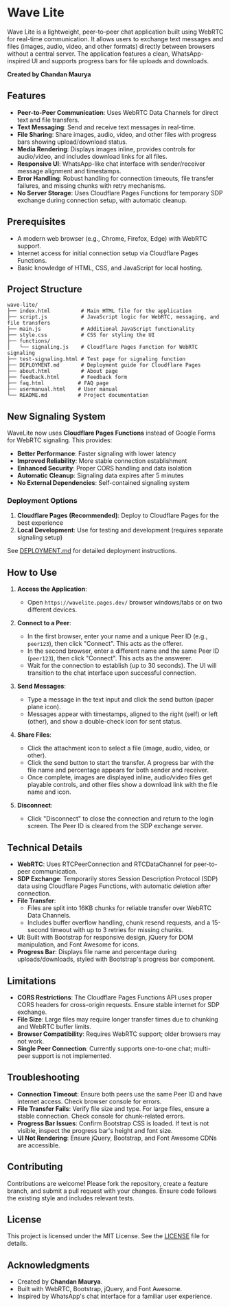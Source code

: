 # Wave Lite

Wave Lite is a lightweight, peer-to-peer chat application built using WebRTC for real-time communication. It allows users to exchange text messages and files (images, audio, video, and other formats) directly between browsers without a central server. The application features a clean, WhatsApp-inspired UI and supports progress bars for file uploads and downloads.

**Created by Chandan Maurya**

## Features
- **Peer-to-Peer Communication**: Uses WebRTC Data Channels for direct text and file transfers.
- **Text Messaging**: Send and receive text messages in real-time.
- **File Sharing**: Share images, audio, video, and other files with progress bars showing upload/download status.
- **Media Rendering**: Displays images inline, provides controls for audio/video, and includes download links for all files.
- **Responsive UI**: WhatsApp-like chat interface with sender/receiver message alignment and timestamps.
- **Error Handling**: Robust handling for connection timeouts, file transfer failures, and missing chunks with retry mechanisms.
- **No Server Storage**: Uses Cloudflare Pages Functions for temporary SDP exchange during connection setup, with automatic cleanup.

## Prerequisites
- A modern web browser (e.g., Chrome, Firefox, Edge) with WebRTC support.
- Internet access for initial connection setup via Cloudflare Pages Functions.
- Basic knowledge of HTML, CSS, and JavaScript for local hosting.

## Project Structure
```
wave-lite/
├── index.html          # Main HTML file for the application
├── script.js           # JavaScript logic for WebRTC, messaging, and file transfers
├── main.js             # Additional JavaScript functionality
├── style.css           # CSS for styling the UI
├── functions/
│   └── signaling.js    # Cloudflare Pages Function for WebRTC signaling
├── test-signaling.html # Test page for signaling function
├── DEPLOYMENT.md       # Deployment guide for Cloudflare Pages
├── about.html          # About page
├── feedback.html       # Feedback form
├── faq.html           # FAQ page
├── usermanual.html    # User manual
└── README.md          # Project documentation
```

## New Signaling System

WaveLite now uses **Cloudflare Pages Functions** instead of Google Forms for WebRTC signaling. This provides:

- **Better Performance**: Faster signaling with lower latency
- **Improved Reliability**: More stable connection establishment
- **Enhanced Security**: Proper CORS handling and data isolation
- **Automatic Cleanup**: Signaling data expires after 5 minutes
- **No External Dependencies**: Self-contained signaling system

### Deployment Options

1. **Cloudflare Pages (Recommended)**: Deploy to Cloudflare Pages for the best experience
2. **Local Development**: Use for testing and development (requires separate signaling setup)

See [DEPLOYMENT.md](DEPLOYMENT.md) for detailed deployment instructions.

## How to Use
1. **Access the Application**:
   - Open `https://wavelite.pages.dev/`  browser windows/tabs or on two different devices.

2. **Connect to a Peer**:
   - In the first browser, enter your name and a unique Peer ID (e.g., `peer123`), then click "Connect". This acts as the offerer.
   - In the second browser, enter a different name and the same Peer ID (`peer123`), then click "Connect". This acts as the answerer.
   - Wait for the connection to establish (up to 30 seconds). The UI will transition to the chat interface upon successful connection.

3. **Send Messages**:
   - Type a message in the text input and click the send button (paper plane icon).
   - Messages appear with timestamps, aligned to the right (self) or left (other), and show a double-check icon for sent status.

4. **Share Files**:
   - Click the attachment icon to select a file (image, audio, video, or other).
   - Click the send button to start the transfer. A progress bar with the file name and percentage appears for both sender and receiver.
   - Once complete, images are displayed inline, audio/video files get playable controls, and other files show a download link with the file name and icon.

5. **Disconnect**:
   - Click "Disconnect" to close the connection and return to the login screen. The Peer ID is cleared from the SDP exchange server.

## Technical Details
- **WebRTC**: Uses RTCPeerConnection and RTCDataChannel for peer-to-peer communication.
- **SDP Exchange**: Temporarily stores Session Description Protocol (SDP) data using Cloudflare Pages Functions, with automatic deletion after connection.
- **File Transfer**:
  - Files are split into 16KB chunks for reliable transfer over WebRTC Data Channels.
  - Includes buffer overflow handling, chunk resend requests, and a 15-second timeout with up to 3 retries for missing chunks.
- **UI**: Built with Bootstrap for responsive design, jQuery for DOM manipulation, and Font Awesome for icons.
- **Progress Bar**: Displays file name and percentage during uploads/downloads, styled with Bootstrap's progress bar component.

## Limitations
- **CORS Restrictions**: The Cloudflare Pages Functions API uses proper CORS headers for cross-origin requests. Ensure stable internet for SDP exchange.
- **File Size**: Large files may require longer transfer times due to chunking and WebRTC buffer limits.
- **Browser Compatibility**: Requires WebRTC support; older browsers may not work.
- **Single Peer Connection**: Currently supports one-to-one chat; multi-peer support is not implemented.

## Troubleshooting
- **Connection Timeout**: Ensure both peers use the same Peer ID and have internet access. Check browser console for errors.
- **File Transfer Fails**: Verify file size and type. For large files, ensure a stable connection. Check console for chunk-related errors.
- **Progress Bar Issues**: Confirm Bootstrap CSS is loaded. If text is not visible, inspect the progress bar's height and font size.
- **UI Not Rendering**: Ensure jQuery, Bootstrap, and Font Awesome CDNs are accessible.

## Contributing
Contributions are welcome! Please fork the repository, create a feature branch, and submit a pull request with your changes. Ensure code follows the existing style and includes relevant tests.

## License
This project is licensed under the MIT License. See the [LICENSE](LICENSE) file for details.

## Acknowledgments
- Created by **Chandan Maurya**.
- Built with WebRTC, Bootstrap, jQuery, and Font Awesome.
- Inspired by WhatsApp's chat interface for a familiar user experience.
